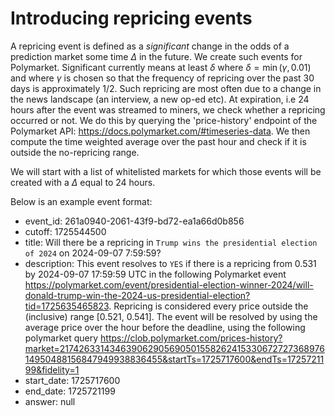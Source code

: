 # Introducing repricing events

A repricing event is defined as a *significant* change in the odds of a prediction market some time $\Delta$ in the future. We create such events for Polymarket. Significant currently means at least $\delta$ where $\delta = \min(\gamma, 0.01)$ and where $\gamma$ is chosen so that the frequency of repricing over the past 30 days is approximately 1/2. Such repricing are most often due to a change in the news landscape (an interview, a new op-ed etc). At expiration, i.e 24 hours after the event was streamed to miners, we check whether a repricing occurred or not. We do this by querying the 'price-history' endpoint of the Polymarket API: https://docs.polymarket.com/#timeseries-data. We then compute the time weighted average over the past hour and check if it is outside the no-repricing range.

We will start with a list of whitelisted markets for which those events will be created with a $\Delta$ equal to 24 hours.

Below is an example event format:
- event_id: 261a0940-2061-43f9-bd72-ea1a66d0b856
- cutoff: 1725544500
- title: Will there be a repricing in `Trump wins the presidential election of 2024` on 2024-09-07  7:59:59?
- description: This event resolves to `YES` if there is a repricing from 0.531 by 2024-09-07  17:59:59 UTC in the following Polymarket event https://polymarket.com/event/presidential-election-winner-2024/will-donald-trump-win-the-2024-us-presidential-election?tid=1725635465823. Repricing is considered every price outside the (inclusive) range [0.521, 0.541]. The event will be resolved by using the average price over the hour before the deadline, using the following polymarket query  https://clob.polymarket.com/prices-history?market=21742633143463906290569050155826241533067272736897614950488156847949938836455&startTs=1725717600&endTs=1725721199&fidelity=1
- start_date: 1725717600
- end_date: 1725721199
- answer: null
